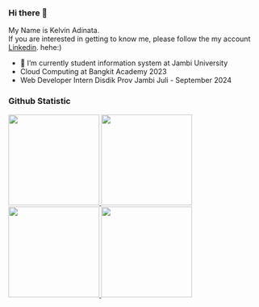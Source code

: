 ### Hi there 👋
My Name is Kelvin Adinata.\
If you are interested in getting to know me, please follow the my account [Linkedin](https://www.linkedin.com/in/kelvin-adinata-b26997229/). hehe:)



- 🔭 I’m currently student information system at Jambi University
- Cloud Computing at Bangkit Academy 2023
- Web Developer Intern Disdik Prov Jambi Juli - September 2024

  
### Github Statistic
<p align="left">
<a href="https://github.com/vinwithin">
  <img height="180em" src="https://github-readme-stats-eight-theta.vercel.app/api?username=vinwithin&show_icons=true&theme=algolia&include_all_commits=true&count_private=true"/>
  <img height="180em" src="https://github-readme-stats-eight-theta.vercel.app/api/top-langs/?username=vinwithin&layout=compact&langs_count=8&theme=algolia"/>
  <img height="180em" src="https://streak-stats.demolab.com/?user=vinwithin&theme=highcontrast"/>
  <img height="180em" src="https://github-profile-trophy.vercel.app/?username=vinwithin&theme=onedark"/>
</a>
</p>

